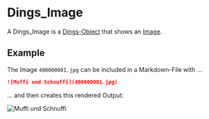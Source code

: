 # Dings_Image

A Dings_Image is a [Dings-Object](300040000.md) that shows an [Image](30000002.md).

## Example

The Image `400000001.jpg` can be included in a Markdown-File with ...

```markdown
![Muffi und Schnuffi](400000001.jpg)
```

... and then creates this rendered Output:

![Muffi und Schnuffi](400000001.jpg)
